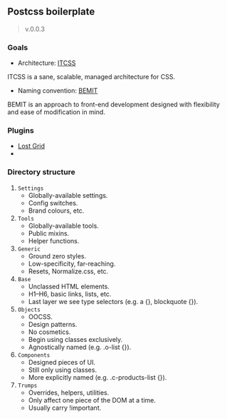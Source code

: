 ## Postcss boilerplate
>v.0.0.3

### Goals

* Architecture: [ITCSS](http://csswizardry.net/talks/2014/11/itcss-dafed.pdf)

ITCSS is a sane, scalable, managed architecture for CSS.

* Naming convention: [BEMIT](http://csswizardry.com/2015/08/bemit-taking-the-bem-naming-convention-a-step-further/)

BEMIT is an approach to front-end development designed with flexibility and ease of modification in mind.

### Plugins
* [Lost Grid](http://corysimmons.github.io/lost/)
* []()

### Directory structure

1. `Settings`
    * Globally-available settings.
    * Config switches.
    * Brand colours, etc.
2. `Tools`
    * Globally-available tools.
    * Public mixins.
    * Helper functions.
3. `Generic`
    * Ground zero styles.
    * Low-specificity, far-reaching.
    * Resets, Normalize.css, etc.
4. `Base`
    * Unclassed HTML elements.
    * H1–H6, basic links, lists, etc.
    * Last layer we see type selectors (e.g. a {},  blockquote {}).
5. `Objects`
    * OOCSS.
    * Design patterns.
    * No cosmetics.
    * Begin using classes exclusively.
    * Agnostically named (e.g. .o-list {}).
6. `Components`
    * Designed pieces of UI.
    * Still only using classes.
    * More explicitly named (e.g. .c-products-list {}).
7. `Trumps`
    * Overrides, helpers, utilities.
    * Only affect one piece of the DOM at a time.
    * Usually carry !important.
